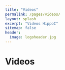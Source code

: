 ```yaml
---
title: "Videos"
permalink: /pages/videos/
layout: splash
excerpt: "Videos HippoC"
sitemap: false
header:
  image: logoheader.jpg
---
```


<h1>Videos</h1>
